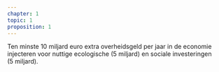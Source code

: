 ```yaml
---
chapter: 1
topic: 1
proposition: 1
---
```

Ten minste 10 miljard euro extra overheidsgeld per jaar in de economie injecteren voor nuttige ecologische (5 miljard) en sociale investeringen (5 miljard).
